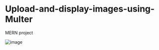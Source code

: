 # Upload-and-display-images-using-Multer
MERN project

![image](https://github.com/user-attachments/assets/66a49fd7-b544-43d4-b6ec-693fda4b4176)

